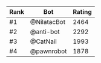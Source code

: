 Rank|Bot|Rating
---|---|---
#1|@NilatacBot|2464
#2|@anti-bot|2292
#3|@CatNail|1993
#4|@pawnrobot|1878
